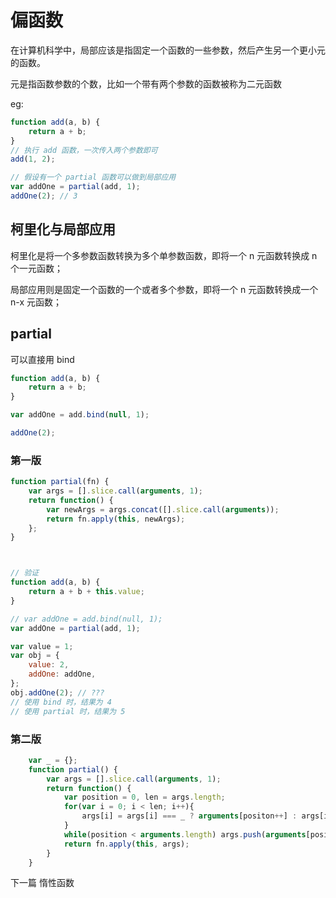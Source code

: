 # 偏函数

在计算机科学中，局部应该是指固定一个函数的一些参数，然后产生另一个更小元的函数。

元是指函数参数的个数，比如一个带有两个参数的函数被称为二元函数

eg:

```js
function add(a, b) {
	return a + b;
}
// 执行 add 函数，一次传入两个参数即可
add(1, 2);

// 假设有一个 partial 函数可以做到局部应用
var addOne = partial(add, 1);
addOne(2); // 3
```

## 柯里化与局部应用

柯里化是将一个多参数函数转换为多个单参数函数，即将一个 n 元函数转换成 n 个一元函数；

局部应用则是固定一个函数的一个或者多个参数，即将一个 n 元函数转换成一个 n-x 元函数；

## partial

可以直接用 bind

```js
function add(a, b) {
	return a + b;
}

var addOne = add.bind(null, 1);

addOne(2);
```

### 第一版

```js
function partial(fn) {
	var args = [].slice.call(arguments, 1);
	return function() {
		var newArgs = args.concat([].slice.call(arguments));
		return fn.apply(this, newArgs);
	};
}



// 验证
function add(a, b) {
	return a + b + this.value;
}

// var addOne = add.bind(null, 1);
var addOne = partial(add, 1);

var value = 1;
var obj = {
	value: 2,
	addOne: addOne,
};
obj.addOne(2); // ???
// 使用 bind 时，结果为 4
// 使用 partial 时，结果为 5
```


### 第二版

```js
    var _ = {};
    function partial() {
        var args = [].slice.call(arguments, 1);
        return function() {
            var position = 0, len = args.length;
            for(var i = 0; i < len; i++){
                args[i] = args[i] === _ ? arguments[positon++] : args[i];
            }
            while(position < arguments.length) args.push(arguments[position++])
            return fn.apply(this, args);
        }
    }
```


下一篇  惰性函数

